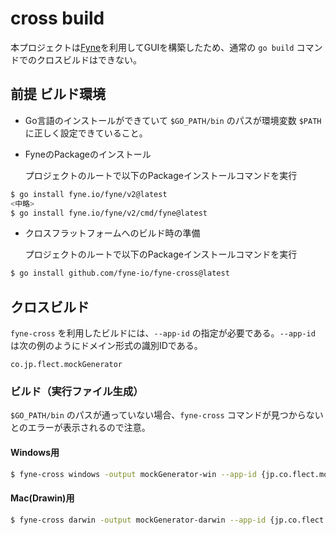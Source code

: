 # cross build
本プロジェクトは[Fyne](https://docs.fyne.io/)を利用してGUIを構築したため、通常の `go build` コマンドでのクロスビルドはできない。

## 前提 ビルド環境
- Go言語のインストールができていて `$GO_PATH/bin` のパスが環境変数 `$PATH` に正しく設定できていること。
- FyneのPackageのインストール
  
  プロジェクトのルートで以下のPackageインストールコマンドを実行

```bash
$ go install fyne.io/fyne/v2@latest
<中略>
$ go install fyne.io/fyne/v2/cmd/fyne@latest
```

- クロスフラットフォームへのビルド時の準備

  プロジェクトのルートで以下のPackageインストールコマンドを実行
```bash
$ go install github.com/fyne-io/fyne-cross@latest
```

## クロスビルド
`fyne-cross` を利用したビルドには、`--app-id` の指定が必要である。`--app-id` は次の例のようにドメイン形式の識別IDである。

    co.jp.flect.mockGenerator

### ビルド（実行ファイル生成）
`$GO_PATH/bin` のパスが通っていない場合、`fyne-cross` コマンドが見つからないとのエラーが表示されるので注意。

#### Windows用 
```bash
$ fyne-cross windows -output mockGenerator-win --app-id {jp.co.flect.mockGenerator}
```

#### Mac(Drawin)用
```bash
$ fyne-cross darwin -output mockGenerator-darwin --app-id {jp.co.flect.mockGenerator}
```
